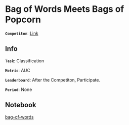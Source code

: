 # Bag of Words Meets Bags of Popcorn

**`Competiton`**: [Link](https://www.kaggle.com/c/word2vec-nlp-tutorial)

## Info
**`Task`**: Classification

**`Metric`**: AUC

**`Leaderboard`**: After the Competiton, Participate.

**`Period`**: None

## Notebook
[bag-of-words](https://www.kaggle.com/pyy0715/bag-of-words)
